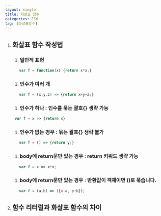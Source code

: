 ```yaml
---
layout: single
title: 화살표 함수
categories: ES6
tag: [화살표함수]
---
```


1. ## 화살표 함수 작성법
   1. ### 일반적 표현
   ```javascript
      var f = function(x) {return x*x;}
   ```
   1. ### 인수가 여러 개 
   ```javascript
      var f = (x,y,z) => {return x+y+z;}
   ```
   1. ### 인수가 하나 : 인수를 묶는 괄호{} 생략 가능
     ```javascript
      var f = x => {return x}
   ```
   1. ### 인수가 없는 경우 : 묶는 괄호{} 생략 불가
   ```javascript
      var f = () => {return y;}
   ```
   1. ### body에 return문만 있는 경우 : return 키워드 생략 가능
   ```javascript
      var f = x => x*x;
   ```              
   1. ### body에 return문만 있는 경우 : 반환값이 객체이면 ()로 묶습니다.
   ```javascript
      var f = (a,b) => ({x:a, y:b});
   ```
1. ## 함수 리터럴과 화살표 함수의 차이


